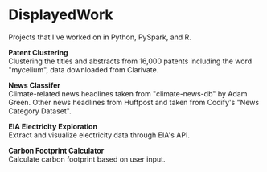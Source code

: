 # DisplayedWork
Projects that I've worked on in Python, PySpark, and R.

**Patent Clustering**  
Clustering the titles and abstracts from 16,000 patents including the word "mycelium", data downloaded from Clarivate.

**News Classifer**  
Climate-related news headlines taken from "climate-news-db" by Adam Green. Other news headlines from Huffpost and taken from Codify's "News Category Dataset".

**EIA Electricity Exploration**  
Extract and visualize electricity data through EIA's API.

**Carbon Footprint Calculator**  
Calculate carbon footprint based on user input.
